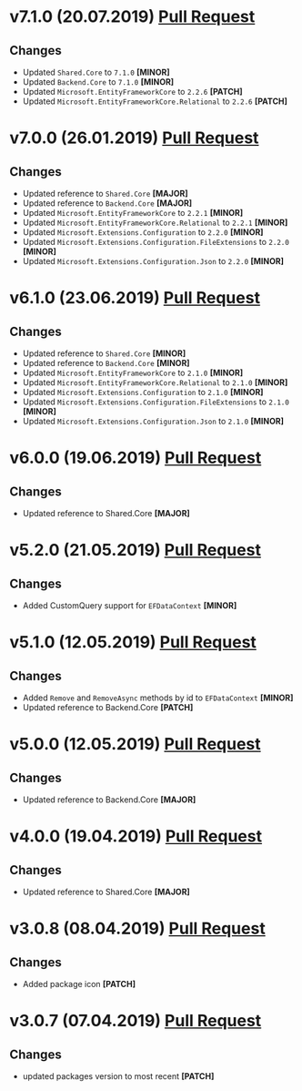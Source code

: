 # v7.1.0 (20.07.2019) [Pull Request](https://github.com/oskardudycz/GoldenEye/pull/71)

## Changes

* Updated `Shared.Core` to `7.1.0` **[MINOR]**
* Updated `Backend.Core` to `7.1.0` **[MINOR]**
* Updated `Microsoft.EntityFrameworkCore` to `2.2.6` **[PATCH]**
* Updated `Microsoft.EntityFrameworkCore.Relational` to `2.2.6` **[PATCH]**

# v7.0.0 (26.01.2019) [Pull Request](https://github.com/oskardudycz/GoldenEye/pull/69)

## Changes

* Updated reference to `Shared.Core` **[MAJOR]**
* Updated reference to `Backend.Core` **[MAJOR]**
* Updated `Microsoft.EntityFrameworkCore` to `2.2.1` **[MINOR]**
* Updated `Microsoft.EntityFrameworkCore.Relational` to `2.2.1` **[MINOR]**
* Updated `Microsoft.Extensions.Configuration` to `2.2.0` **[MINOR]**
* Updated `Microsoft.Extensions.Configuration.FileExtensions` to `2.2.0` **[MINOR]**
* Updated `Microsoft.Extensions.Configuration.Json` to `2.2.0` **[MINOR]**

# v6.1.0 (23.06.2019) [Pull Request](https://github.com/oskardudycz/GoldenEye/pull/65)

## Changes

* Updated reference to `Shared.Core` **[MINOR]**
* Updated reference to `Backend.Core` **[MINOR]**
* Updated `Microsoft.EntityFrameworkCore` to `2.1.0` **[MINOR]**
* Updated `Microsoft.EntityFrameworkCore.Relational` to `2.1.0` **[MINOR]**
* Updated `Microsoft.Extensions.Configuration` to `2.1.0` **[MINOR]**
* Updated `Microsoft.Extensions.Configuration.FileExtensions` to `2.1.0` **[MINOR]**
* Updated `Microsoft.Extensions.Configuration.Json` to `2.1.0` **[MINOR]**

# v6.0.0 (19.06.2019) [Pull Request](https://github.com/oskardudycz/GoldenEye/pull/64)

## Changes

* Updated reference to Shared.Core **[MAJOR]**

# v5.2.0 (21.05.2019) [Pull Request](https://github.com/oskardudycz/GoldenEye/pull/59)

## Changes

* Added CustomQuery support for `EFDataContext` **[MINOR]**

# v5.1.0 (12.05.2019) [Pull Request](https://github.com/oskardudycz/GoldenEye/pull/61)

## Changes

* Added `Remove` and `RemoveAsync` methods by id to `EFDataContext` **[MINOR]**
* Updated reference to Backend.Core **[PATCH]**

# v5.0.0 (12.05.2019) [Pull Request](https://github.com/oskardudycz/GoldenEye/pull/60)

## Changes

* Updated reference to Backend.Core **[MAJOR]**

# v4.0.0 (19.04.2019) [Pull Request](https://github.com/oskardudycz/GoldenEye/pull/58)

## Changes

* Updated reference to Shared.Core **[MAJOR]**


# v3.0.8 (08.04.2019) [Pull Request](https://github.com/oskardudycz/GoldenEye/pull/54)

## Changes

* Added package icon **[PATCH]**


# v3.0.7 (07.04.2019) [Pull Request](https://github.com/oskardudycz/GoldenEye/pull/53)

## Changes

* updated packages version to most recent **[PATCH]**

